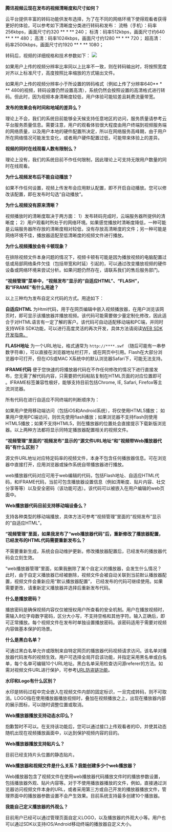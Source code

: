 
**腾讯视频云现在发布的视频清晰度和尺寸如何？**

云平台提供丰富的转码功能供发布选择，为了在不同的网络环境下使得观看者获得更好的体验，可以参考如下清晰度分类进行转码和发布：
流畅（手机）：码率256kbps，画面尺寸约320 ** * ** 240； 
标清：码率512kbps，画面尺寸约640 ** * ** 480；
高清：码率1024kbps，画面尺寸约1280 ** * ** 720；
超高清：码率2500kbps，画面尺寸约1920 ** * ** 1080；

转码后，视频的详细规格和技术参数如下：
![](http://imgcache.tce.fsphere.cn/image/mccdn.qcloud.com/img56caab27ef9c8.png)

如果用户上传的视频分辨率比率同以上比率不一致，则在转码输出时，将按照宽度对齐以上标准尺寸，高度按照比率缩放的方式输出文件。

如果用户上传的视频分辨率小于所设置的转码格式（例如上传了分辨率640** * ** 480的视频，转码设置仍然设置高清），系统仍然会按照设置的高清格式进行转码。但此时，因为视频本身清晰度较低，用户体验可能较差且耗费流量带宽。


**发布的效果会有时间和地域的差异么？**

理论上不会，我们的系统目前能够全天候支持任意地区的访问，服务质量请参考云平台服务质量信息。需要注意，用户的观看体验很大程度由用户终端到视频服务端的网络质量，以及用户本地的硬件配置所决定，所以在网络服务高峰期，由于用户所在网络情况可能发生变化，或者用户硬件配置过低，可能带来体验上的差异。

**视频的同时在线观看人数有限制么？**

理论上没有，我们的系统目前不作任何限制，因此理论上可支持无限用户数量的同时在线观看。

**为什么视频发布后不能自动播放？**

如果不作任何设置，视频上传发布会应用默认配置，即不开启自动播放。您可以修改该配置，即在发布时勾选“自动播放”。

**为什么视频没有原来清晰？**

视频播放时的清晰度取决于两方面：
1）发布转码完成时，云端服务器所提供的清晰度；
2）用户观看时所处于的网络环境。如果感觉播放时清晰度降低，一种可能是云端服务器所存放的清晰度相对较低，没有存放高清晰度的文件；另一种可能是网络环境不佳，播放器适配至低清晰度的视频文件进行播放。

**为什么视频播放会有卡顿现象？**

在排除视频文件本身问题的情况下，视频卡顿有可能是因为播放视频的电脑配置过低或局部网络条件欠佳（包括带宽和时延）引起的，可以通过改变播放视频的硬件设备或网络环境来尝试分析。如果问题仍然存在，请联系我们的售后服务部门。

**“视频管理”菜单中，“视频发布”显示的“自适应HTML”、“FLASH”，和“IFRAME”有什么用途？**

以上三种均为发布自定义代码的方式。用途如下：

**自适应HTML** 为Html代码，用于在网页编辑中嵌入视频播放器，在用户浏览该网页时，即可显示该播放器并播放视频。该代码可能需要做少量定制化修改，因此适合于对HTML语言有一定了解的客户。该代码可自动适配移动端和PC端，并同时支持WEB SDK功能，可以进行高度灵活的再次开发，具体方法请阅读[WEB SDK开发指南。](http://video.qcloud.com/download/docs/QVOD_Player_Web_SDK_Developer_Guide.pdf)

**FLASH地址** 为一个URL地址，格式通常为 `http://****.swf` （随后可能有一串参数字符串），可以直接在浏览器地址栏打开，或在网页中引用。Flash在大部分浏览器中可打开，但在iOS或MAC X系统中的默认浏览器Safari下，可能无法支持。

**IFRAME代码** 便于您快速的将播放器代码在不作任何修改的情况下进行直接发布，您无需了解代码内容，只需要把代码粘贴复制在HTML页面的对应位置即可
。IFRAME标签兼容性极好，能够支持目前包括Chrome, IE, Safari, Firefox等主流浏览器。

所有代码在进行自适应不同终端的判断顺序为：

如果用户使用移动端访问（包括iOS和Android系统），将仅使用HTML5播放； 如果用户使用PC端访问，则优先使用flash播放；如果浏览器不支持flash则使用HTML5播放；如果不支持HTML5，则在播放器的位置处会直接提示下载新版浏览器。以上两种方法都将显示同特定播放器配置相关的视频文件。

**“视频管理”里面的“视频发布”显示的“源文件URL地址“和”视频带Web播放器代码”有什么区别？**

源文件URL地址对应特定码率的视频文件，本身不包含任何播放器信息。可在浏览器中直接打开，应用浏览器或操作系统自带播放器进行播放。

web播放器代码对应可用于web编辑的代码，包括Flash地址、自适应HTML代码，和IFRAME代码，当前可包含播放器设置信息（例如清晰度、贴片内容、社交分享等等）以及安全密码（该功能可选）。该代码可以被嵌入在用户编辑的web页面中。

**Web播放器代码目前支持移动端设备么？**

支持各种类型的移动端播放，具体方法可参考“视频管理”里面的“视频发布”显示的“自适应HTML”。

**“视频管理”里面，如果我发布了“web播放器代码”后，重新修改了播放器配置，已经发布的HTML代码需要重新发布么？**

不需要重新生成，系统会自动维护更新。修改播放器配置后，已经发布的播放器代码会立刻生效。

“web播放器管理”里面，如果我删除了某个自定义的播放器，会发生什么情况？
此时，由于自定义播放器已经被删除，视频文件会被自动关联到当前默认播放器配置，视频文件会重新应用“默认播放器配置”， 已经发布的代码可继续使用。如果需要更改，请重新定义播放器并选择后重新发布代码。

**什么是播放密码？**

播放密码是确保视频内容仅仅被授权用户所查看的安全机制。用户在播放视频时，需输入8位字母数字密码，区分大小写，不支持空格和其他字符。输入正确后，即可正常播放。每个视频文件在发布时单独设置播放密码。该密码适用于需要对视频内容做基本保护的场景。

**什么是黑白名单？**

可通过黑白名单允许或限制来自特定网页的播放器代码视频请求访问。该名单对播放器代码发布的视频生效。用户可选择全局开启该功能，并指定采用黑名单或白名单，每个名单可编辑10个URL地址。黑白名单采用检查访问源referer的方法。如需对视频文件URL进行保护，可参考[URL防盗链功能](http://tce.fsphere.cn/doc/product/266/URL%E9%98%B2%E7%9B%97%E9%93%BE)。

**水印和Logo有什么区别？**

水印是转码过程中完全嵌入在视频文件内部的固定标识，一旦完成转码，则不可取消。LOGO指在使用播放器播放视频时，叠加在视频播放之上，出现在播放器内部的展示图标，可以随时调整位置或取消。

**Web播放器播放支持动态水印么？**

抱歉暂时不可以。在支持该功能后，您可以通过接口上传观看者的ID，并使其动态随机出现在视频播放画面中，以达到保护视频内容的目的。

**Web播放器播放支持贴片么？**

目前已经支持片头位置的静态贴片。

**Web播放器和视频文件是什么关系？我能创建多少个web播放器？**

Web播放器包含了视频文件在使用web播放器代码播放文件时的播放参数设置，包括播放器外观、贴片内容等。对于不使用播放器播放的文件，例如，直接通过浏览器访问视频文件本身的URL，或者采用第三方或自己开发的播放器播放文件，管理界面中的播放器参数设置不会产生效果。目前系统支持最多创建10个播放器。

**我能自己定义播放器的外观么？**

目前用户已经可以通过管理页面自定义LOGO，以及播放器的外观大小等。用户也可以通过SDK以支持iOS/Android移动终端的播放器自定义大小。

